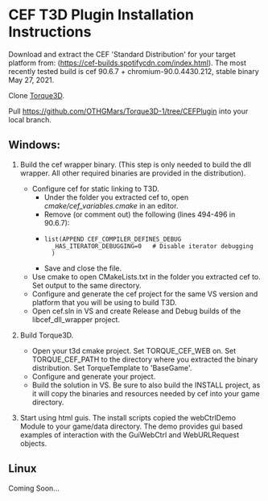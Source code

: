 # CEF T3D Plugin Installation Instructions

Download and extract the CEF 'Standard Distribution' for your target platform from: (https://cef-builds.spotifycdn.com/index.html). The most recently tested build is cef 90.6.7 + chromium-90.0.4430.212, stable binary May 27, 2021.

Clone [Torque3D](https://github.com/TorqueGameEngines/Torque3D).

Pull https://github.com/OTHGMars/Torque3D-1/tree/CEFPlugin into your local branch.

## Windows:
1. Build the cef wrapper binary. (This step is only needed to build the dll wrapper. All other required binaries are provided in the distribution).
   * Configure cef for static linking to T3D.
     * Under the folder you extracted cef to, open *cmake/cef_variables.cmake* in an editor.
     * Remove (or comment out) the following (lines 494-496 in 90.6.7):
     * ```
       list(APPEND CEF_COMPILER_DEFINES_DEBUG
         _HAS_ITERATOR_DEBUGGING=0   # Disable iterator debugging
         )
       ```
     * Save and close the file.
   * Use cmake to open CMakeLists.txt in the folder you extracted cef to. Set output to the same directory.
   * Configure and generate the cef project for the same VS version and platform that you will be using to build T3D.
   * Open cef.sln in VS and create Release and Debug builds of the libcef_dll_wrapper project.

2. Build Torque3D.
   * Open your t3d cmake project. Set TORQUE_CEF_WEB on. Set TORQUE_CEF_PATH to the directory where you extracted the binary distribution. Set TorqueTemplate to 'BaseGame'.
   * Configure and generate your project.
   * Build the solution in VS. Be sure to also build the INSTALL project, as it will copy the binaries and resources needed by cef into your game directory.

3. Start using html guis. The install scripts copied the webCtrlDemo Module to your game/data directory. The demo provides gui based examples of interaction with the GuiWebCtrl and WebURLRequest objects.


## Linux
Coming Soon...

